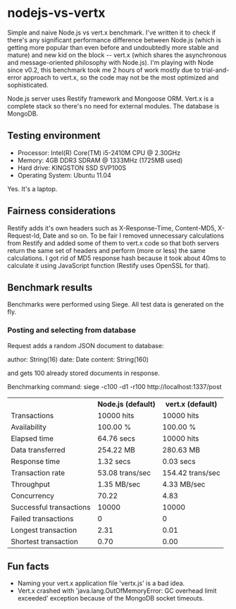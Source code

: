nodejs-vs-vertx
===============

Simple and naive Node.js vs vert.x benchmark. I've written it to check if there's any significant performance difference between Node.js (which is getting more popular than even before and undoubtedly more stable and mature) and new kid on the block -- vert.x (which shares the asynchronous and message-oriented philosophy with Node.js). I'm playing with Node since v0.2, this benchmark took me 2 hours of work mostly due to trial-and-error approach to vert.x, so the code may not be the most optimized and sophisticated.

Node.js server uses Restify framework and Mongoose ORM. Vert.x is a complete stack so there's no need for external modules. The database is MongoDB.

Testing environment
-------------------

* Processor: Intel(R) Core(TM) i5-2410M CPU @ 2.30GHz
* Memory: 4GB DDR3 SDRAM @ 1333MHz (1725MB used)
* Hard drive: KINGSTON SSD SVP100S
* Operating System: Ubuntu 11.04

Yes. It's a laptop.

Fairness considerations
-----------------------

Restify adds it's own headers such as X-Response-Time, Content-MD5, X-Request-Id, Date and so on. To be fair I removed unnecessary calculations from Restify and added some of them to vert.x code so that both servers return the same set of headers and perform (more or less) the same calculations. I got rid of MD5 response hash because it took about 40ms to calculate it using JavaScript function (Restify uses OpenSSL for that).

Benchmark results
-----------------

Benchmarks were performed using Siege. All test data is generated on the fly.

### Posting and selecting from database

Request adds a random JSON document to database:

  author: String(16)
  date: Date
  content: String(160)

and gets 100 already stored documents in response.

Benchmarking command: siege -c100 -d1 -r100 http://localhost:1337/post

<table>
  <tr>
    <th></th>
    <th>Node.js (default)</th>
    <th>vert.x (default)</th>
  </tr>
  <tr>
    <td>Transactions</td>
    <td>10000 hits</td>
    <td>10000 hits</td>
  </tr>
  <tr>
    <td>Availability</td>
    <td>100.00 %</td>
    <td>100.00 %</td>
  </tr>
  <tr>
    <td>Elapsed time</td>
    <td>64.76 secs</td>
    <td>10000 hits</td>
  </tr>
  <tr>
    <td>Data transferred</td>
    <td>254.22 MB</td>
    <td>280.63 MB</td>
  </tr>
  <tr>
    <td>Response time</td>
    <td>1.32 secs</td>
    <td>0.03 secs</td>
  </tr>
  <tr>
    <td>Transaction rate</td>
    <td>53.08 trans/sec</td>
    <td>154.42 trans/sec</td>
  </tr>
  <tr>
    <td>Throughput</td>
    <td>1.35 MB/sec</td>
    <td>4.33 MB/sec</td>
  </tr>
  <tr>
    <td>Concurrency</td>
    <td>70.22</td>
    <td>4.83</td>
  </tr>
  <tr>
    <td>Successful transactions</td>
    <td>10000</td>
    <td>10000</td>
  </tr>
  <tr>
    <td>Failed transactions</td>
    <td>0</td>
    <td>0</td>
  </tr>
  <tr>
    <td>Longest transaction</td>
    <td>2.31</td>
    <td>0.01</td>
  </tr>
  <tr>
    <td>Shortest transaction</td>
    <td>0.70</td>
    <td>0.00</td>
  </tr>
</table>

Fun facts
---------

* Naming your vert.x application file 'vertx.js' is a bad idea.
* Vert.x crashed with 'java.lang.OutOfMemoryError: GC overhead limit exceeded' exception because of the MongoDB socket timeouts.